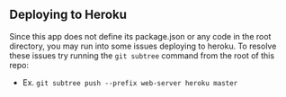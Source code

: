 ## Deploying to Heroku

Since this app does not define its package.json or any code in the
root directory, you may run into some issues deploying to heroku.
To resolve these issues try running the `git subtree` command from
the root of this repo:
- Ex. `git subtree push --prefix web-server heroku master`
